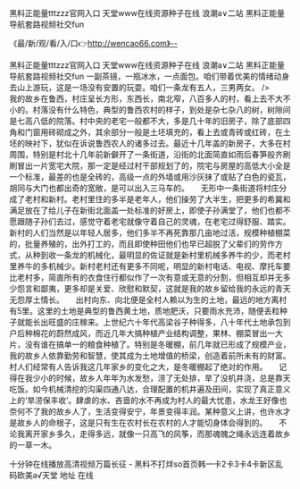黑料正能量tttzzz官网入口
天堂www在线资源种子在线
浪潮a∨二站
黑料正能量导航套路视频社交fun


《最/新/观/看/入/口👉http://wencao66.com》--

黑料正能量tttzzz官网入口
天堂www在线资源种子在线
浪潮a∨二站
黑料正能量导航套路视频社交fun
一副茶镜，一瓶冰水，一点面包。咱们带着优美的情绪动身去山上游玩，这是一场没有安置的玩耍。咱们一条龙有五人，三男两女。
/>　　我的故乡在鲁西，村庄呈长方形，东西长，南北窄，八百多人的村，看上去不大不小的。村落没有什么特色，典型的鲁西农村的样子，到处是杂七杂八的树，树隙间是七高八低的院落。村中央的老宅一般都不大，多是几十年的旧房子，除了底部四角和门窗用砖砌成之外，其余部分一般是土坯填充的，看上去或青砖或红砖，在土坯的映衬下，犹似在诉说鲁西农人的诸多过去。最近十几年盖的新房子，大多在村周围，特别是村北十几年前新僻开了一条街道，沿街的北面简直如雨后春笋般齐刷刷冒出一片宽宅大院，那一定是经过村干部规划了的，院宅与房屋的高低大小全是一个标准，最差的也是全砖的，高级一点的外墙或用沙灰抹了或贴了白色的瓷瓦，胡同与大门也都出奇的宽敞，是可以出入三马车的。　　无形中一条街道将村庄分成了老村和新村。老村里住的多半是老年人，他们操劳了大半生，把更多的希冀和满足放在了给儿子在新街北面盖一处标准的好房上，即使子孙满堂了，他们也都不愿跟随子孙们去过，感觉守着老宅就像守着自己的灵魂，在老宅过得舒服、踏实。新村的人们当然是以年轻人居多，他们多半不再死靠那几亩地过活，规模种植棚菜的，批量养殖的，出外打工的，而且即使种田他们也早已超脱了父辈们的劳作方式，从种到收一条龙的机械化，最明显的佐证就是新村里机械多养牛的少，而老村里养牛的多机械少。新村老村还有更多不同呢，明显的新村电话、电视、摩托车要比老村多，简直所有的衣食住行都似作了一次有意或无意的分割，但相互却并无多少怨言和鄙夷，更多却是关爱、欣慰和默契，这就是我的故乡留给我的永远的青天无怨厚土情长。　　出村向东、向北便是全村人赖以为生的土地，最远的地方离村有5里。这里的土地是典型的鲁西黄土地，质地肥沃，只要雨水充沛，随便丢粒种子就能长出旺盛的庄稼来。上世纪六十年代高梁谷子种得多，八十年代土地承包到户后种棉花的蔚然成风，而近几年大搞种植产业结构调整，果林、棚菜冒出一大片，没有谁在搞单一的粮食种植了。特别是冬暖棚，前几年就已形成了规模产业，我的故乡人依靠勤劳和智慧，使其成为土地增值的桥梁，创造着前所未有的财富。村人们经常有人告诉我这几年家乡的变化之大，是冬暖棚起了绝对的作用。　　记得在我少小的时候，故乡人年年为水发愁，涝了无处排，旱了没机井浇，总是靠天吃饭。如今机械清挖的沟渠四通八达，合理配置的机井遍及田间，实现了真正意义上的‘旱涝保丰收’。肆虐的水、吝啬的水不再成为村人的最大忧患，水龙王好像也奈何不了我的故乡人了，生活变得安宁，年景变得丰润。某种意义上讲，也许水才是故乡人的命根子，这是只有生在农村长在农村的人才能切身体会得到的。　　不论我离开家乡多久，走得多远，就像一只高飞的风筝，而那魂魄之绳永远连着故乡的一草一木。　　





十分钟在线播放高清视频万篇长征 - 黑料不打烊so首页韩一卡2卡3卡4卡新区乱码欧美а√天堂 地址 在线
